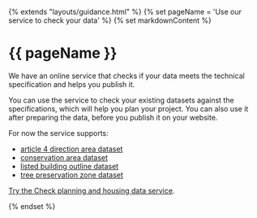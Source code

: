 {% extends "layouts/guidance.html" %}
{% set pageName = 'Use our service to check your data' %}
{% set markdownContent %}

# {{ pageName }}

We have an online service that checks if your data meets the technical specification and helps you publish it.

You can use the service to check your existing datasets against the specifications, which will help you plan your project. You can also use it after preparing the data, before you publish it on your website.

For now the service supports:

- [article 4 direction area dataset](/guidance/specifications/article-4-direction#article-4-direction-area)
- [conservation area dataset](/guidance/specifications/conservation-area#conservation-area-dataset)
- [listed building outline dataset](/guidance/specifications/listed-building#listed-buildings-outline-dataset)
- [tree preservation zone dataset](/guidance/specifications/tree-preservation-order#tree-preservation-zone-dataset)

[Try the Check planning and housing data service](/check).

{% endset %}